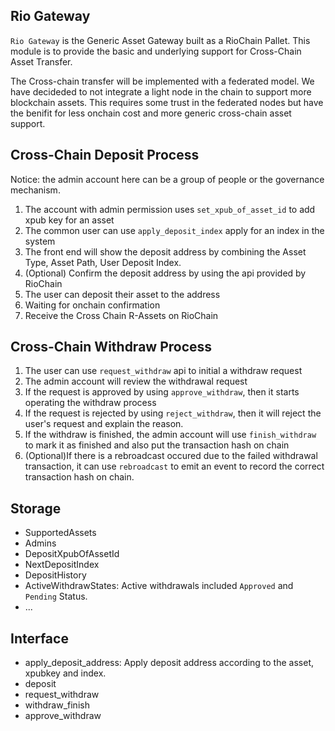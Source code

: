 ## Rio Gateway

`Rio Gateway` is the Generic Asset Gateway built as a RioChain Pallet. This module is to provide the basic and underlying support for Cross-Chain Asset Transfer.

The Cross-chain transfer will be implemented with a federated model. We have decideded to not integrate a light node in the chain to support more blockchain assets. This requires some trust in the federated nodes but have the benifit for less onchain cost and more generic cross-chain asset support.

## Cross-Chain Deposit Process

Notice: the admin account here can be a group of people or the governance mechanism.

1. The account with admin permission uses `set_xpub_of_asset_id` to add xpub key for an asset
2. The common user can use `apply_deposit_index` apply for an index in the system
3. The front end will show the deposit address by combining the Asset Type, Asset Path, User Deposit Index.
4. (Optional) Confirm the deposit address by using the api provided by RioChain
5. The user can deposit their asset to the address
6. Waiting for onchain confirmation
7. Receive the Cross Chain R-Assets on RioChain

## Cross-Chain Withdraw Process

1. The user can use `request_withdraw` api to initial a withdraw request
2. The admin account will review the withdrawal request
3. If the request is approved by using `approve_withdraw`, then it starts operating the withdraw process
4. If the request is rejected by using `reject_withdraw`, then it will reject the user's request and explain the reason.
5. If the withdraw is finished, the admin account will use `finish_withdraw` to mark it as finished and also put the transaction hash on chain
6. (Optional)If there is a rebroadcast occured due to the failed withdrawal transaction, it can use `rebroadcast` to emit an event to record the correct transaction hash on chain.

## Storage

- SupportedAssets
- Admins
- DepositXpubOfAssetId
- NextDepositIndex
- DepositHistory
- ActiveWithdrawStates: Active withdrawals included `Approved` and `Pending` Status.
- ...

## Interface

- apply_deposit_address: Apply deposit address according to the asset, xpubkey and index.
- deposit
- request_withdraw
- withdraw_finish
- approve_withdraw